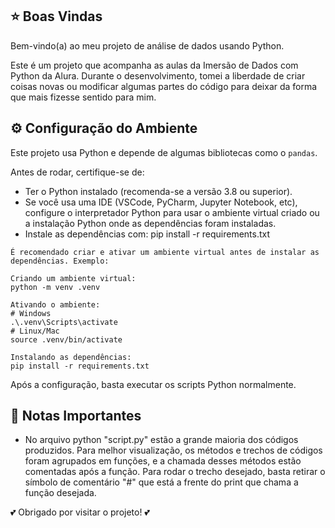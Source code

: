 ## ⭐ Boas Vindas 

Bem-vindo(a) ao meu projeto de análise de dados usando Python.
 
Este é um projeto que acompanha as aulas da Imersão de Dados com Python da Alura. Durante o desenvolvimento, tomei a liberdade de criar coisas novas ou modificar algumas partes do código para deixar da forma que mais fizesse sentido para mim.

## ⚙️ Configuração do Ambiente 

Este projeto usa Python e depende de algumas bibliotecas como o `pandas`. 

Antes de rodar, certifique-se de:

- Ter o Python instalado (recomenda-se a versão 3.8 ou superior).
- Se você usa uma IDE (VSCode, PyCharm, Jupyter Notebook, etc), configure o interpretador Python para usar o ambiente virtual criado ou a instalação Python onde as dependências foram instaladas.
- Instale as dependências com:
    pip install -r requirements.txt

`É recomendado criar e ativar um ambiente virtual antes de instalar as dependências. Exemplo:`

    Criando um ambiente virtual:
    python -m venv .venv

    Ativando o ambiente:
    # Windows
    .\.venv\Scripts\activate
    # Linux/Mac
    source .venv/bin/activate

    Instalando as dependências:
    pip install -r requirements.txt

Após a configuração, basta executar os scripts Python normalmente.

## 📌 Notas Importantes
- No arquivo python "script.py" estão a grande maioria dos códigos produzidos. Para melhor visualização, os métodos e trechos de códigos foram agrupados em funções, e a chamada desses métodos estão comentadas após a função. Para rodar o trecho desejado, basta retirar o símbolo de comentário "#" que está a frente do print que chama a função desejada.

💕 Obrigado por visitar o projeto! 💕